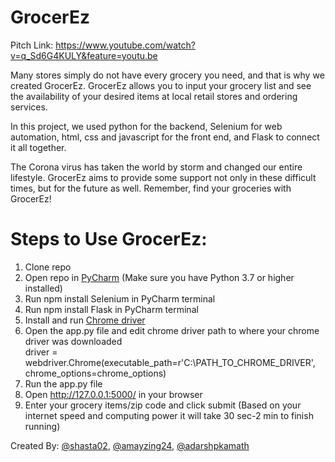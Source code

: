 # GrocerEz 

Pitch Link: https://www.youtube.com/watch?v=q_Sd6G4KULY&feature=youtu.be

Many stores simply do not have every grocery you need, and that is why we created GrocerEz. GrocerEz allows you to input your grocery list and see the availability of your desired items at local retail stores and ordering services.

In this project, we used python for the backend, Selenium for web automation, html, css and javascript for the front end, and Flask to connect it all together.

The Corona virus has taken the world by storm and changed our entire lifestyle. GrocerEz aims to provide some support not only in these difficult times, but for the future as well. Remember, find your groceries with GrocerEz!

# Steps to Use GrocerEz:
1. Clone repo
2. Open repo in [PyCharm](https://www.jetbrains.com/pycharm/download/) (Make sure you have Python 3.7 or higher installed)
3. Run npm install Selenium in PyCharm terminal 
4. Run npm install Flask in PyCharm terminal
5. Install and run [Chrome driver](https://chromedriver.chromium.org/downloads)
6. Open the app.py file and edit chrome driver path to where your chrome driver was downloaded                                           
driver = webdriver.Chrome(executable_path=r'C:\PATH_TO_CHROME_DRIVER', chrome_options=chrome_options)
7. Run the app.py file
8. Open http://127.0.0.1:5000/ in your browser
9. Enter your grocery items/zip code and click submit (Based on your internet speed and computing power it will take 30 sec-2 min to finish running)

Created By:
[@shasta02](https://github.com/shasta02),
[@amayzing24](https://github.com/Amayzing24),
[@adarshpkamath](https://github.com/adarshpkamath)
